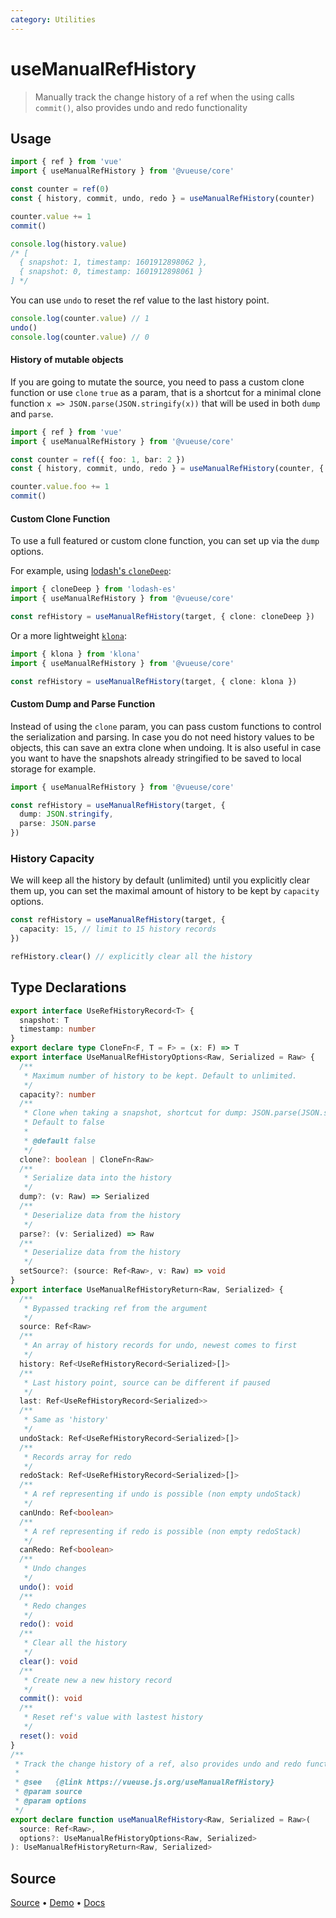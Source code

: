 ```yaml
---
category: Utilities
---
```


# useManualRefHistory

> Manually track the change history of a ref when the using calls `commit()`, also provides undo and redo functionality

## Usage

```ts {5}
import { ref } from 'vue' 
import { useManualRefHistory } from '@vueuse/core'

const counter = ref(0)
const { history, commit, undo, redo } = useManualRefHistory(counter)

counter.value += 1
commit()

console.log(history.value)
/* [
  { snapshot: 1, timestamp: 1601912898062 }, 
  { snapshot: 0, timestamp: 1601912898061 }
] */
```

You can use `undo` to reset the ref value to the last history point.

```ts
console.log(counter.value) // 1
undo()
console.log(counter.value) // 0
```

#### History of mutable objects

If you are going to mutate the source, you need to pass a custom clone function or use `clone` `true` as a param, that is a shortcut for a minimal clone function `x => JSON.parse(JSON.stringify(x))` that will be used in both `dump` and `parse`.

```ts {5}
import { ref } from 'vue' 
import { useManualRefHistory } from '@vueuse/core'

const counter = ref({ foo: 1, bar: 2 })
const { history, commit, undo, redo } = useManualRefHistory(counter, { clone: true })

counter.value.foo += 1
commit()
```

#### Custom Clone Function

To use a full featured or custom clone function, you can set up via the `dump` options.

For example, using [lodash's `cloneDeep`](https://lodash.com/docs/4.17.15#cloneDeep):

```ts
import { cloneDeep } from 'lodash-es'
import { useManualRefHistory } from '@vueuse/core'

const refHistory = useManualRefHistory(target, { clone: cloneDeep })
```

Or a more lightweight [`klona`](https://github.com/lukeed/klona):

```ts
import { klona } from 'klona'
import { useManualRefHistory } from '@vueuse/core'

const refHistory = useManualRefHistory(target, { clone: klona })
```

#### Custom Dump and Parse Function

Instead of using the `clone` param, you can pass custom functions to control the serialization and parsing. In case you do not need history values to be objects, this can save an extra clone when undoing. It is also useful in case you want to have the snapshots already stringified to be saved to local storage for example.

```ts
import { useManualRefHistory } from '@vueuse/core'

const refHistory = useManualRefHistory(target, { 
  dump: JSON.stringify,
  parse: JSON.parse
})
```

### History Capacity

We will keep all the history by default (unlimited) until you explicitly clear them up, you can set the maximal amount of history to be kept by `capacity` options.

```ts
const refHistory = useManualRefHistory(target, {
  capacity: 15, // limit to 15 history records
})

refHistory.clear() // explicitly clear all the history
```



<!--FOOTER_STARTS-->
## Type Declarations

```typescript
export interface UseRefHistoryRecord<T> {
  snapshot: T
  timestamp: number
}
export declare type CloneFn<F, T = F> = (x: F) => T
export interface UseManualRefHistoryOptions<Raw, Serialized = Raw> {
  /**
   * Maximum number of history to be kept. Default to unlimited.
   */
  capacity?: number
  /**
   * Clone when taking a snapshot, shortcut for dump: JSON.parse(JSON.stringify(value)).
   * Default to false
   *
   * @default false
   */
  clone?: boolean | CloneFn<Raw>
  /**
   * Serialize data into the history
   */
  dump?: (v: Raw) => Serialized
  /**
   * Deserialize data from the history
   */
  parse?: (v: Serialized) => Raw
  /**
   * Deserialize data from the history
   */
  setSource?: (source: Ref<Raw>, v: Raw) => void
}
export interface UseManualRefHistoryReturn<Raw, Serialized> {
  /**
   * Bypassed tracking ref from the argument
   */
  source: Ref<Raw>
  /**
   * An array of history records for undo, newest comes to first
   */
  history: Ref<UseRefHistoryRecord<Serialized>[]>
  /**
   * Last history point, source can be different if paused
   */
  last: Ref<UseRefHistoryRecord<Serialized>>
  /**
   * Same as 'history'
   */
  undoStack: Ref<UseRefHistoryRecord<Serialized>[]>
  /**
   * Records array for redo
   */
  redoStack: Ref<UseRefHistoryRecord<Serialized>[]>
  /**
   * A ref representing if undo is possible (non empty undoStack)
   */
  canUndo: Ref<boolean>
  /**
   * A ref representing if redo is possible (non empty redoStack)
   */
  canRedo: Ref<boolean>
  /**
   * Undo changes
   */
  undo(): void
  /**
   * Redo changes
   */
  redo(): void
  /**
   * Clear all the history
   */
  clear(): void
  /**
   * Create new a new history record
   */
  commit(): void
  /**
   * Reset ref's value with lastest history
   */
  reset(): void
}
/**
 * Track the change history of a ref, also provides undo and redo functionality.
 *
 * @see   {@link https://vueuse.js.org/useManualRefHistory}
 * @param source
 * @param options
 */
export declare function useManualRefHistory<Raw, Serialized = Raw>(
  source: Ref<Raw>,
  options?: UseManualRefHistoryOptions<Raw, Serialized>
): UseManualRefHistoryReturn<Raw, Serialized>
```

## Source

[Source](https://github.com/vueuse/vueuse/blob/master/packages/core/useManualRefHistory/index.ts) • [Demo](https://github.com/vueuse/vueuse/blob/master/packages/core/useManualRefHistory/demo.vue) • [Docs](https://github.com/vueuse/vueuse/blob/master/packages/core/useManualRefHistory/index.md)


<!--FOOTER_ENDS-->
